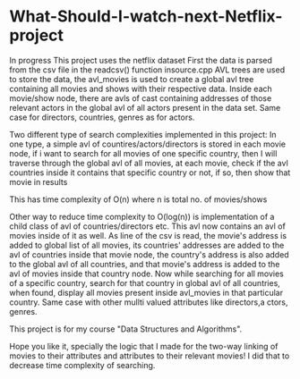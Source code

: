# What-Should-I-watch-next-Netflix-project
In progress
This project uses the netflix dataset
First the data is parsed from the csv file in the readcsv() function insource.cpp
AVL trees are used to store the data, the avl_movies is used to create a global avl tree containing all movies and shows with their respective data. 
Inside each movie/show node, there are avls of cast  containing addresses of those relevant actors in the global avl of all actors present in the data set. 
Same case for directors, countries, genres as for actors.

Two different type of search complexities implemented in this project:
In one type, a simple avl of countires/actors/directors is stored in each movie node, if i want to search for all movies of one specific country, then I will traverse through 
the global avl of all movies, at each movie, check if the avl countries inside it contains that specific country or not, if so, then show that  movie in results

This has time complexity of O(n) where n is total no. of movies/shows

Other way to reduce time complexity to O(log(n)) is implementation of a child class of avl of countries/directors etc.
This avl now contains an avl of movies inside of it as well. As line of the csv is read, the movie's address is added to global list of all movies, its countries' addresses 
are added to the 
avl of countries inside that movie node, the country's address is also added to the global avl of all countries, and that movie's address is added to the avl of movies
inside that country node.
Now while searching for all movies of a specific country, search for that country in global avl of all countries, when found, display all movies present inside avl_movies in that
particular country.
Same case with other mullti valued attributes like directors,a ctors, genres.

This project is for my course "Data Structures and Algorithms". 

Hope you like it, specially the logic that I made for the two-way linking of movies to their attributes and attributes to their relevant movies! I did that to decrease
time complexity of searching.
